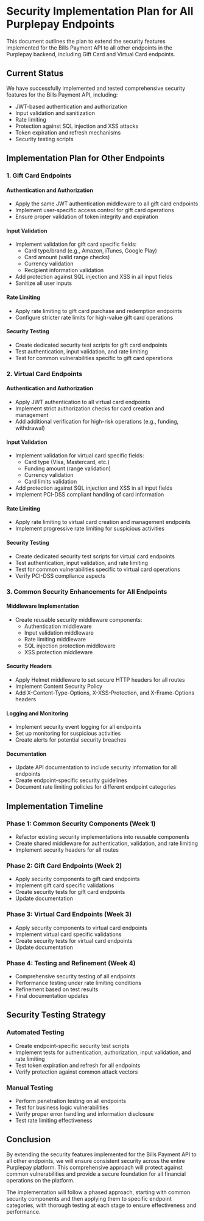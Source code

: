 # Security Implementation Plan for All Purplepay Endpoints

This document outlines the plan to extend the security features implemented for the Bills Payment API to all other endpoints in the Purplepay backend, including Gift Card and Virtual Card endpoints.

## Current Status

We have successfully implemented and tested comprehensive security features for the Bills Payment API, including:

- JWT-based authentication and authorization
- Input validation and sanitization
- Rate limiting
- Protection against SQL injection and XSS attacks
- Token expiration and refresh mechanisms
- Security testing scripts

## Implementation Plan for Other Endpoints

### 1. Gift Card Endpoints

#### Authentication and Authorization
- Apply the same JWT authentication middleware to all gift card endpoints
- Implement user-specific access control for gift card operations
- Ensure proper validation of token integrity and expiration

#### Input Validation
- Implement validation for gift card specific fields:
  - Card type/brand (e.g., Amazon, iTunes, Google Play)
  - Card amount (valid range checks)
  - Currency validation
  - Recipient information validation
- Add protection against SQL injection and XSS in all input fields
- Sanitize all user inputs

#### Rate Limiting
- Apply rate limiting to gift card purchase and redemption endpoints
- Configure stricter rate limits for high-value gift card operations

#### Security Testing
- Create dedicated security test scripts for gift card endpoints
- Test authentication, input validation, and rate limiting
- Test for common vulnerabilities specific to gift card operations

### 2. Virtual Card Endpoints

#### Authentication and Authorization
- Apply JWT authentication to all virtual card endpoints
- Implement strict authorization checks for card creation and management
- Add additional verification for high-risk operations (e.g., funding, withdrawal)

#### Input Validation
- Implement validation for virtual card specific fields:
  - Card type (Visa, Mastercard, etc.)
  - Funding amount (range validation)
  - Currency validation
  - Card limits validation
- Add protection against SQL injection and XSS in all input fields
- Implement PCI-DSS compliant handling of card information

#### Rate Limiting
- Apply rate limiting to virtual card creation and management endpoints
- Implement progressive rate limiting for suspicious activities

#### Security Testing
- Create dedicated security test scripts for virtual card endpoints
- Test authentication, input validation, and rate limiting
- Test for common vulnerabilities specific to virtual card operations
- Verify PCI-DSS compliance aspects

### 3. Common Security Enhancements for All Endpoints

#### Middleware Implementation
- Create reusable security middleware components:
  - Authentication middleware
  - Input validation middleware
  - Rate limiting middleware
  - SQL injection protection middleware
  - XSS protection middleware

#### Security Headers
- Apply Helmet middleware to set secure HTTP headers for all routes
- Implement Content Security Policy
- Add X-Content-Type-Options, X-XSS-Protection, and X-Frame-Options headers

#### Logging and Monitoring
- Implement security event logging for all endpoints
- Set up monitoring for suspicious activities
- Create alerts for potential security breaches

#### Documentation
- Update API documentation to include security information for all endpoints
- Create endpoint-specific security guidelines
- Document rate limiting policies for different endpoint categories

## Implementation Timeline

### Phase 1: Common Security Components (Week 1)
- Refactor existing security implementations into reusable components
- Create shared middleware for authentication, validation, and rate limiting
- Implement security headers for all routes

### Phase 2: Gift Card Endpoints (Week 2)
- Apply security components to gift card endpoints
- Implement gift card specific validations
- Create security tests for gift card endpoints
- Update documentation

### Phase 3: Virtual Card Endpoints (Week 3)
- Apply security components to virtual card endpoints
- Implement virtual card specific validations
- Create security tests for virtual card endpoints
- Update documentation

### Phase 4: Testing and Refinement (Week 4)
- Comprehensive security testing of all endpoints
- Performance testing under rate limiting conditions
- Refinement based on test results
- Final documentation updates

## Security Testing Strategy

### Automated Testing
- Create endpoint-specific security test scripts
- Implement tests for authentication, authorization, input validation, and rate limiting
- Test token expiration and refresh for all endpoints
- Verify protection against common attack vectors

### Manual Testing
- Perform penetration testing on all endpoints
- Test for business logic vulnerabilities
- Verify proper error handling and information disclosure
- Test rate limiting effectiveness

## Conclusion

By extending the security features implemented for the Bills Payment API to all other endpoints, we will ensure consistent security across the entire Purplepay platform. This comprehensive approach will protect against common vulnerabilities and provide a secure foundation for all financial operations on the platform.

The implementation will follow a phased approach, starting with common security components and then applying them to specific endpoint categories, with thorough testing at each stage to ensure effectiveness and performance.
